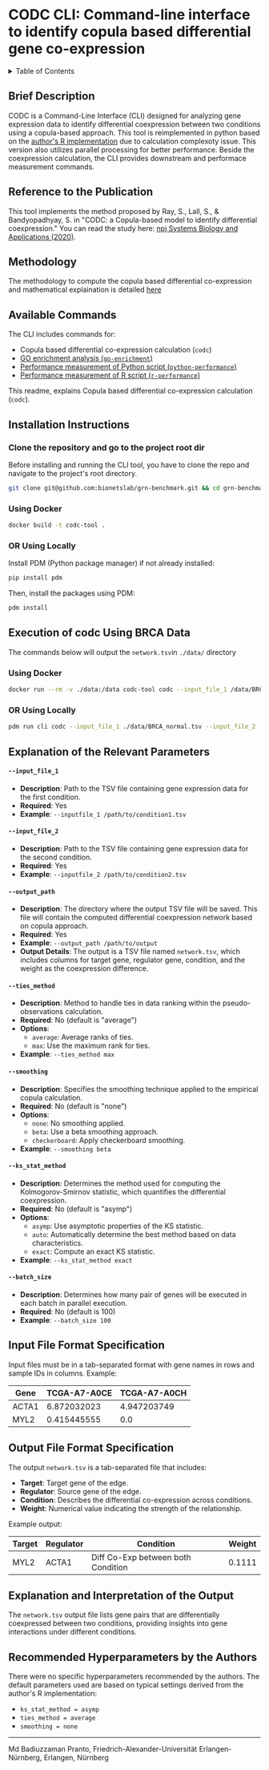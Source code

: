 # CODC CLI: Command-line interface to identify copula based differential gene co-expression

<details>
<summary> Table of Contents </summary>

- [Brief Description](#brief-description)
- [Reference to the Publication](#reference-to-the-publication)
- [Methodology](#methodology)
- [Available Commands](#available-commands)
- [Installation Instructions](#installation-instructions)
  - [Using Docker](#using-docker)
  - [Using Locally](#or-using-locally)
- [Execution Of CODC Using BRCA Data](#execution-of-codc-using-brca-data)
  - [Using Docker](#using-docker-1)
  - [Using Locally](#or-using-locally-1)
- [Explanation of the Relevant Parameters](#explanation-of-the-relevant-parameters)
- [Input File Format Specification](#input-file-format-specification)
- [Output File Format Specification](#output-file-format-specification)
- [Explanation and Interpretation of the Output](#explanation-and-interpretation-of-the-output)
- [Recommended Hyperparameters by the Authors](#recommended-hyperparameters-by-the-authors)

</details>

## Brief Description
CODC is a Command-Line Interface (CLI) designed for analyzing gene expression data to identify differential coexpression between two conditions using a copula-based approach. 
This tool is reimplemented in python based on the [author's R implementation](https://github.com/Snehalikalall/CODC/blob/master/distance_mat_calculation.R) due to calculation complexoty issue. This version also utilizes parallel processing for better performance. Beside the coexpression calculation, the CLI provides downstream and performace measurement commands.

## Reference to the Publication
This tool implements the method proposed by Ray, S., Lall, S., & Bandyopadhyay, S. in "CODC: a Copula-based model to identify differential coexpression." You can read the study here: [npj Systems Biology and Applications (2020)](https://doi.org/10.1038/s41540-020-0137-9).

## Methodology
The methodology to compute the copula based differential co-expression and mathematical explaination is detailed [here](downstream-analysis/methodology.md)

## Available Commands
The CLI includes commands for:
- Copula based differential co-expression calculation (`codc`)
- [GO enrichment analysis (`go-enrichment`)](downstream-analysis/go-enrichment.md)
- [Performance measurement of Python script (`python-performance`)](downstream-analysis/performance-measure.md)
- [Performance measurement of R script (`r-performance`)](downstream-analysis/performance-measure.md)

This readme, explains Copula based differential co-expression calculation (`codc`).

## Installation Instructions

### Clone the repository and go to the project root dir

Before installing and running the CLI tool, you have to clone the repo and navigate
to the project's root directory.

```bash
git clone git@github.com:bionetslab/grn-benchmark.git && cd grn-benchmark/src/codc-cli-tool
```

### Using Docker
```bash
docker build -t codc-tool .
```

### OR Using Locally
Install PDM (Python package manager) if not already installed:
```bash
pip install pdm
```
Then, install the packages using PDM:
```bash
pdm install
```

## Execution of codc Using BRCA Data

The commands below will output the `network.tsv`in `./data/` directory

### Using Docker
```bash
docker run --rm -v ./data:/data codc-tool codc --input_file_1 /data/BRCA_normal.tsv --input_file_2 /data/BRCA_tumor.tsv --output_path /data --batch_size 100
```

### OR Using Locally
```bash
pdm run cli codc --input_file_1 ./data/BRCA_normal.tsv --input_file_2 ./data/BRCA_tumor.tsv --output_path ./data --batch_size 100
```

## Explanation of the Relevant Parameters

#### `--input_file_1`
- **Description**: Path to the TSV file containing gene expression data for the first condition.
- **Required**: Yes
- **Example**: `--inputfile_1 /path/to/condition1.tsv`

#### `--input_file_2`
- **Description**: Path to the TSV file containing gene expression data for the second condition.
- **Required**: Yes
- **Example**: `--inputfile_2 /path/to/condition2.tsv`

#### `--output_path`
- **Description**: The directory where the output TSV file will be saved. This file will contain the computed differential coexpression network based on copula approach.
- **Required**: Yes
- **Example**: `--output_path /path/to/output`
- **Output Details**: The output is a TSV file named `network.tsv`, which includes columns for target gene, regulator gene, condition, and the weight as the coexpression difference.

#### `--ties_method`
- **Description**: Method to handle ties in data ranking within the pseudo-observations calculation.
- **Required**: No (default is "average")
- **Options**:
  - `average`: Average ranks of ties.
  - `max`: Use the maximum rank for ties.
- **Example**: `--ties_method max`

#### `--smoothing`
- **Description**: Specifies the smoothing technique applied to the empirical copula calculation.
- **Required**: No (default is "none")
- **Options**:
  - `none`: No smoothing applied.
  - `beta`: Use a beta smoothing approach.
  - `checkerboard`: Apply checkerboard smoothing.
- **Example**: `--smoothing beta`

#### `--ks_stat_method`
- **Description**: Determines the method used for computing the Kolmogorov-Smirnov statistic, which quantifies the differential coexpression.
- **Required**: No (default is "asymp")
- **Options**:
  - `asymp`: Use asymptotic properties of the KS statistic.
  - `auto`: Automatically determine the best method based on data characteristics.
  - `exact`: Compute an exact KS statistic.
- **Example**: `--ks_stat_method exact`

#### `--batch_size`
- **Description**: Determines how many pair of genes will be executed in each batch in parallel execution.
- **Required**: No (default is 100)
- **Example**: `--batch_size 100`

## Input File Format Specification
Input files must be in a tab-separated format with gene names in rows and sample IDs in columns. Example:

| Gene   | TCGA-A7-A0CE    | TCGA-A7-A0CH    |
|--------|-----------------|-----------------|
| ACTA1	| 6.872032023	   | 4.947203749     |
| MYL2	| 0.415445555	   | 0.0             |


## Output File Format Specification
The output `network.tsv` is a tab-separated file that includes:
- **Target**: Target gene of the edge.
- **Regulator**: Source gene of the edge.
- **Condition**: Describes the differential co-expression across conditions.
- **Weight**: Numerical value indicating the strength of the relationship.

Example output:

|  Target   |	Regulator    |  Condition                         |  Weight |
|-----------|--------------|------------------------------------|---------|
|  MYL2    	|ACTA1	       | Diff Co-Exp between both Condition |	0.1111  |


## Explanation and Interpretation of the Output
The `network.tsv` output file lists gene pairs that are differentially coexpressed between two conditions, providing insights into gene interactions under different conditions.

## Recommended Hyperparameters by the Authors
There were no specific hyperparameters recommended by the authors. The default parameters used are based on typical settings derived from the author's R implementation:
- `ks_stat_method = asymp`
- `ties_method = average`
- `smoothing = none`

-------------------------------------------------------

Md Badiuzzaman Pranto, Friedrich-Alexander-Universität Erlangen-Nürnberg, Erlangen, Nürnberg